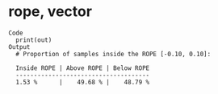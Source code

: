 # rope, vector

    Code
      print(out)
    Output
      # Proportion of samples inside the ROPE [-0.10, 0.10]:
      
      Inside ROPE | Above ROPE | Below ROPE
      -------------------------------------
      1.53 %      |    49.68 % |    48.79 %
      

